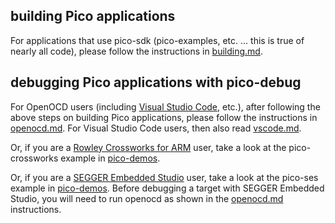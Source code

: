 ## building Pico applications

For applications that use pico-sdk (pico-examples, etc. ... this is true of nearly all code), please follow the instructions in [building.md](building.md).

## debugging Pico applications with pico-debug

For OpenOCD users (including [Visual Studio Code](https://code.visualstudio.com/), etc.), after following the above steps on building Pico applications, please follow the instructions in [openocd.md](openocd.md).  For Visual Studio Code users, then also read [vscode.md](vscode.md).

Or, if you are a [Rowley Crossworks for ARM](https://www.rowley.co.uk/arm/index.htm) user, take a look at the pico-crossworks example in [pico-demos](https://github.com/majbthrd/pico-demos).

Or, if you are a [SEGGER Embedded Studio](https://www.segger.com/products/development-tools/embedded-studio/) user, take a look at the pico-ses example in [pico-demos](https://github.com/majbthrd/pico-demos).  Before debugging a target with SEGGER Embedded Studio, you will need to run openocd as shown in the [openocd.md](openocd.md) instructions.

